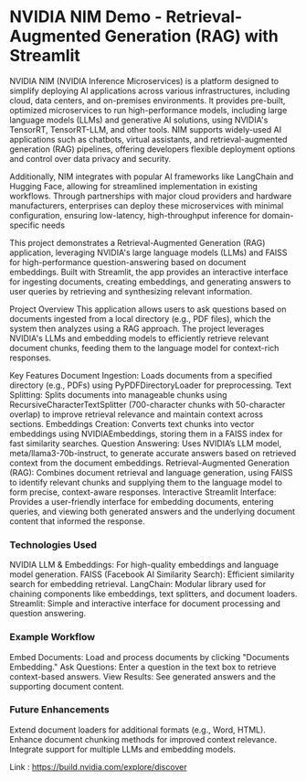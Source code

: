 # NVIDIA NIM Demo - Retrieval-Augmented Generation (RAG) with Streamlit

NVIDIA NIM (NVIDIA Inference Microservices) is a platform designed to simplify deploying AI applications across various infrastructures, including cloud, data centers, and on-premises environments. It provides pre-built, optimized microservices to run high-performance models, including large language models (LLMs) and generative AI solutions, using NVIDIA's TensorRT, TensorRT-LLM, and other tools. NIM supports widely-used AI applications such as chatbots, virtual assistants, and retrieval-augmented generation (RAG) pipelines, offering developers flexible deployment options and control over data privacy and security.

Additionally, NIM integrates with popular AI frameworks like LangChain and Hugging Face, allowing for streamlined implementation in existing workflows. Through partnerships with major cloud providers and hardware manufacturers, enterprises can deploy these microservices with minimal configuration, ensuring low-latency, high-throughput inference for domain-specific needs​


This project demonstrates a Retrieval-Augmented Generation (RAG) application, leveraging NVIDIA's large language models (LLMs) and FAISS for high-performance question-answering based on document embeddings. Built with Streamlit, the app provides an interactive interface for ingesting documents, creating embeddings, and generating answers to user queries by retrieving and synthesizing relevant information.

Project Overview
This application allows users to ask questions based on documents ingested from a local directory (e.g., PDF files), which the system then analyzes using a RAG approach. The project leverages NVIDIA's LLMs and embedding models to efficiently retrieve relevant document chunks, feeding them to the language model for context-rich responses.

Key Features
Document Ingestion: Loads documents from a specified directory (e.g., PDFs) using PyPDFDirectoryLoader for preprocessing.
Text Splitting: Splits documents into manageable chunks using RecursiveCharacterTextSplitter (700-character chunks with 50-character overlap) to improve retrieval relevance and maintain context across sections.
Embeddings Creation: Converts text chunks into vector embeddings using NVIDIAEmbeddings, storing them in a FAISS index for fast similarity searches.
Question Answering: Uses NVIDIA’s LLM model, meta/llama3-70b-instruct, to generate accurate answers based on retrieved context from the document embeddings.
Retrieval-Augmented Generation (RAG): Combines document retrieval and language generation, using FAISS to identify relevant chunks and supplying them to the language model to form precise, context-aware responses.
Interactive Streamlit Interface: Provides a user-friendly interface for embedding documents, entering queries, and viewing both generated answers and the underlying document content that informed the response.


### Technologies Used
NVIDIA LLM & Embeddings: For high-quality embeddings and language model generation.
FAISS (Facebook AI Similarity Search): Efficient similarity search for embedding retrieval.
LangChain: Modular library used for chaining components like embeddings, text splitters, and document loaders.
Streamlit: Simple and interactive interface for document processing and question answering.

### Example Workflow
Embed Documents: Load and process documents by clicking "Documents Embedding."
Ask Questions: Enter a question in the text box to retrieve context-based answers.
View Results: See generated answers and the supporting document content.


### Future Enhancements
Extend document loaders for additional formats (e.g., Word, HTML).
Enhance document chunking methods for improved context relevance.
Integrate support for multiple LLMs and embedding models.




Link : https://build.nvidia.com/explore/discover

